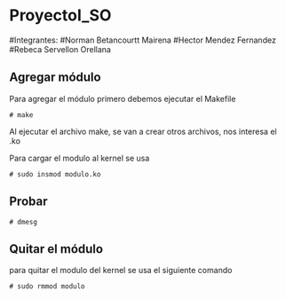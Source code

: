 # ProyectoI_SO
#Integrantes:
#Norman Betancourtt Mairena
#Hector Mendez Fernandez
#Rebeca Servellon Orellana

## Agregar módulo
Para agregar el módulo primero debemos ejecutar el Makefile

`# make`

Al ejecutar el archivo make, se van a crear otros archivos, nos interesa el .ko 

Para cargar el modulo al kernel se usa

`# sudo insmod modulo.ko`

## Probar
`# dmesg`

## Quitar el módulo 
para  quitar el modulo del kernel se usa el siguiente comando

`# sudo rmmod modulo`
